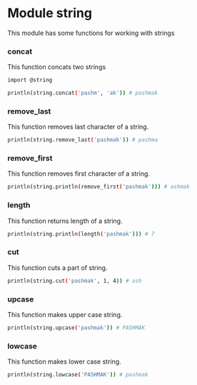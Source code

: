 # Module string
This module has some functions for working with strings

### concat
This function concats two strings

```bash
import @string

println(string.concat('pashm', 'ak')) # pashmak
```

### remove_last
This function removes last character of a string.

```bash
println(string.remove_last('pashmak')) # pashma
```

### remove_first
This function removes first character of a string.

```bash
println(string.println(remove_first('pashmak'))) # ashmak
```

### length
This function returns length of a string.

```bash
println(string.println(length('pashmak'))) # 7
```

### cut
This function cuts a part of string.

```bash
println(string.cut('pashmak', 1, 4)) # ash
```

### upcase
This function makes upper case string.

```bash
println(string.upcase('pashmak')) # PASHMAK
```

### lowcase
This function makes lower case string.

```bash
println(string.lowcase('PASHMAK')) # pashmak
```

